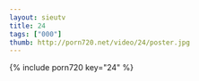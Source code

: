 ```yaml
--- 
layout: sieutv
title: 24
tags: ["000"]
thumb: http://porn720.net/video/24/poster.jpg
---
```

{% include porn720 key="24" %} 
